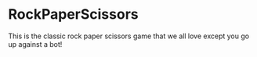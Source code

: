 # RockPaperScissors
This is the classic rock paper scissors game that we all love except you go up against a bot!
